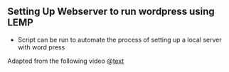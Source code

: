## Setting Up Webserver to run wordpress using LEMP
- Script can be run to automate the process of setting up a local server with word press

Adapted from the following video @[text](https://www.youtube.com/watch?v=PsMhopODLTY)